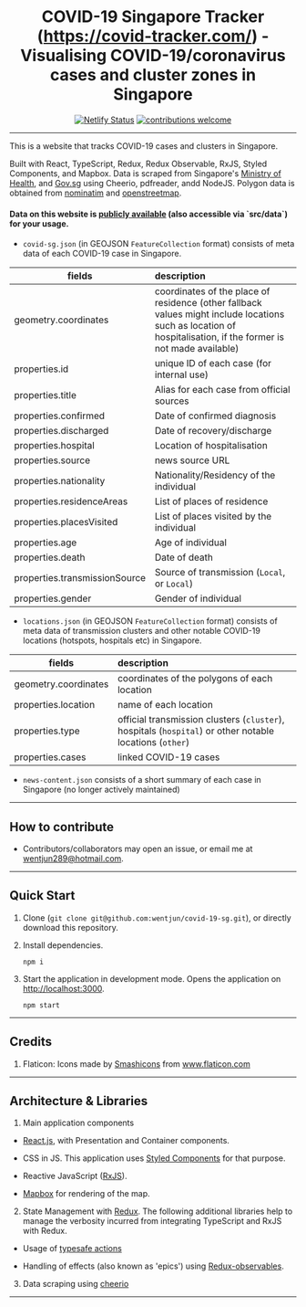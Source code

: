 <div align="center">

# COVID-19 Singapore Tracker (https://covid-tracker.com/) - Visualising COVID-19/coronavirus cases and cluster zones in Singapore #
[![Netlify Status](https://api.netlify.com/api/v1/badges/24355ce3-3a38-491f-9e1a-602949c4c42f/deploy-status)](https://app.netlify.com/sites/jovial-agnesi-b755d5/deploys) [![contributions welcome](https://img.shields.io/badge/contributions-welcome-brightgreen.svg?style=flat)](https://github.com/wentjun/covid-19-sg/issues)
</div>

----
This is a website that tracks COVID-19 cases and clusters in Singapore.

Built with React, TypeScript, Redux, Redux Observable, RxJS, Styled Components, and Mapbox. Data is scraped from Singapore's <a href="https://www.moh.gov.sg/covid-19" title="MOH">Ministry of Health</a>, and <a href="https://www.gov.sg/article/covid-19-cases-in-singapore" title="gov.sg">Gov.sg</a> using Cheerio, pdfreader, andd NodeJS. Polygon data is obtained from [nominatim](https://nominatim.openstreetmap.org/) and [openstreetmap](http://polygons.openstreetmap.fr/).

<h4>Data on this website is <a href="https://github.com/wentjun/covid-19-sg/tree/master/src/data" title="data">publicly available</a> (also accessible via `src/data`) for your usage.</h4>

- `covid-sg.json` (in GEOJSON `FeatureCollection` format) consists of meta data of each COVID-19 case in Singapore.

| fields        | description           |
| ------------- |:-------------|
| geometry.coordinates     | coordinates of the place of residence (other fallback values might include locations such as location of hospitalisation, if the former is not made available) |
| properties.id      | unique ID of each case (for internal use) |
| properties.title | Alias for each case from official sources |    
| properties.confirmed | Date of confirmed diagnosis |   
| properties.discharged | Date of recovery/discharge |   
| properties.hospital | Location of hospitalisation     
| properties.source | news source URL |  
| properties.nationality | Nationality/Residency of the individual |  
| properties.residenceAreas | List of places of residence |  
| properties.placesVisited | List of places visited by the individual |  
| properties.age | Age of individual |  
| properties.death | Date of death |  
| properties.transmissionSource | Source of transmission (`Local`, or `Local`) |  
| properties.gender | Gender of individual |  

- `locations.json` (in GEOJSON `FeatureCollection` format) consists of meta data of transmission clusters and other notable COVID-19 locations (hotspots, hospitals etc) in Singapore.


| fields     | description |
| ------------- |:-------------|
| geometry.coordinates     | coordinates of the polygons of each location |
| properties.location      | name of each location      |
| properties.type | official transmission clusters (`cluster`), hospitals (`hospital`) or other notable locations (`other`)      |
| properties.cases | linked COVID-19 cases      |

- `news-content.json` consists of a short summary of each case in Singapore (no longer actively maintained)


----
## How to contribute

- Contributors/collaborators may open an issue, or email me at wentjun289@hotmail.com.

----

## Quick Start
1. Clone (`git clone git@github.com:wentjun/covid-19-sg.git`), or directly download this repository.
2. Install dependencies.

    ```
    npm i
    ```
3. Start the application in development mode. Opens the application on [http://localhost:3000](http://localhost:3000).

    ```
    npm start
    ```

----

## Credits

1) Flaticon: Icons made by <a href="https://www.flaticon.com/authors/smashicons" title="Smashicons">Smashicons</a> from <a href="https://www.flaticon.com/" title="Flaticon"> www.flaticon.com</a>

----

## Architecture & Libraries

1) Main application components

- [React.js](https://reactjs.org/), with Presentation and Container components.

- CSS in JS. This application uses [Styled Components](https://www.styled-components.com/) for that purpose.

- Reactive JavaScript ([RxJS](https://www.learnrxjs.io/)).

- [Mapbox](https://docs.mapbox.com/mapbox-gl-js/api/) for rendering of the map.

2) State Management with [Redux](https://react-redux.js.org/). The following additional libraries help to manage the verbosity incurred from integrating TypeScript and RxJS with Redux.

- Usage of [typesafe actions](https://github.com/piotrwitek/typesafe-actions)

- Handling of effects (also known as 'epics') using [Redux-observables](https://github.com/redux-observable/redux-observable).

3) Data scraping using [cheerio](https://cheerio.js.org/)

----
